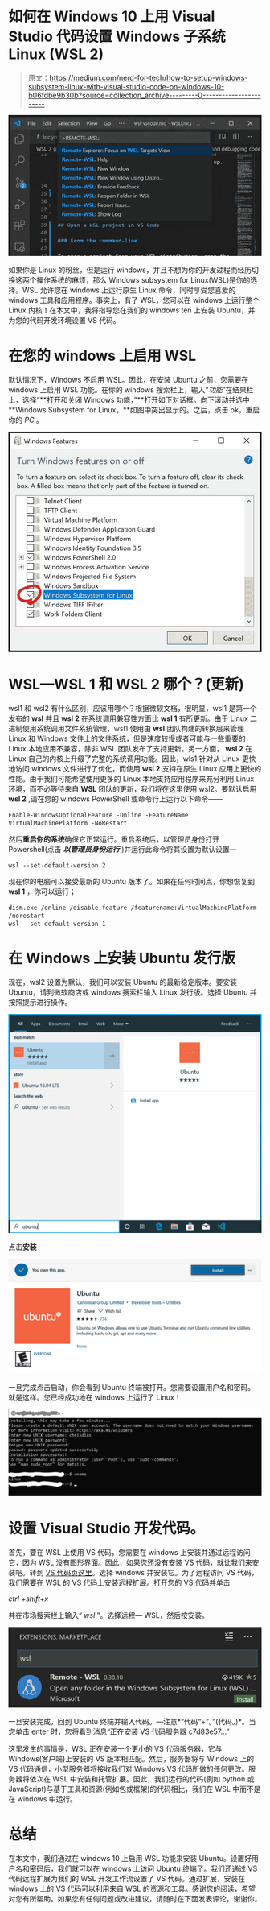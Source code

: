 # 如何在 Windows 10 上用 Visual Studio 代码设置 Windows 子系统 Linux (WSL 2)

> 原文：<https://medium.com/nerd-for-tech/how-to-setup-windows-subsystem-linux-with-visual-studio-code-on-windows-10-b06fdbe9b30b?source=collection_archive---------0----------------------->

![](img/5f8842c2d235948ab0a088276f467253.png)

如果你是 Linux 的粉丝，但是运行 windows，并且不想为你的开发过程而经历切换这两个操作系统的麻烦，那么 Windows subsystem for Linux(WSL)是你的选择。WSL 允许您在 windows 上运行原生 Linux 命令，同时享受您喜爱的 windows 工具和应用程序。事实上，有了 WSL，您可以在 windows 上运行整个 Linux 内核！在本文中，我将指导您在我们的 windows ten 上安装 Ubuntu，并为您的代码开发环境设置 VS 代码。

# **在您的 windows 上启用 WSL**

默认情况下，Windows 不启用 WSL。因此，在安装 Ubuntu 之前，您需要在 windows 上启用 WSL 功能。在你的 windows 搜索栏上，输入“*功能*”在结果栏上，选择“**打开和关闭 Windows 功能，”**打开如下对话框。向下滚动并选中 **Windows Subsystem for Linux，**如图中突出显示的。之后，点击 ok，重启你的 *PC* 。

![](img/74008f73d18c61a1f41791b465374537.png)

# **WSL—WSL 1 和 WSL 2 哪个？(更新)**

wsl1 和 wsl2 有什么区别，应该用哪个？根据微软文档，很明显，wsl1 是第一个发布的 **wsl** 并且 **wsl 2** 在系统调用兼容性方面比 **wsl 1** 有所更新。由于 Linux 二进制使用系统调用文件系统管理，wsl1 使用由 **wsl** 团队构建的转换层来管理 Linux 和 Windows 文件上的文件系统，但是速度较慢或者可能与一些重要的 Linux 本地应用不兼容，除非 WSL 团队发布了支持更新。另一方面， **wsl 2** 在 Linux 自己的内核上升级了完整的系统调用功能。因此，wls1 针对从 Linux 更快地访问 windows 文件进行了优化，而使用 **wsl 2** 支持在原生 Linux 应用上更快的性能。由于我们可能希望使用更多的 Linux 本地支持应用程序来充分利用 Linux 环境，而不必等待来自 **WSL** 团队的更新，我们将在这里使用 wsl2。要默认启用 **wsl 2** ,请在您的 windows PowerShell 或命令行上运行以下命令——

```
Enable-WindowsOptionalFeature -Online -FeatureName VirtualMachinePlatform -NoRestart 
```

然后**重启你的系统**确保它正常运行。重启系统后，以管理员身份打开 Powershell(点击 ***以管理员身份运行*** )并运行此命令将其设置为默认设置—

```
wsl --set-default-version 2
```

现在你的电脑可以接受最新的 Ubuntu 版本了。如果在任何时间点，你想恢复到 **wsl 1** ，你可以运行；

```
dism.exe /online /disable-feature /featurename:VirtualMachinePlatform /norestart
wsl --set-default-version 1
```

# **在 Windows 上安装 Ubuntu 发行版**

现在，wsl2 设置为默认，我们可以安装 Ubuntu 的最新稳定版本。要安装 Ubuntu，请到微软商店或 windows 搜索栏输入 Linux 发行版。选择 Ubuntu 并按照提示进行操作。

![](img/1d3d914a1bd1ba7672ca20fd020a2c13.png)

点击**安装**

![](img/ba4c75697ec17cdd408fd28b0a30e818.png)

一旦完成点击启动，你会看到 Ubuntu 终端被打开。您需要设置用户名和密码。就是这样。您已经成功地在 windows 上运行了 Linux！

![](img/c58f7b007087dad78ccd0d55ff82293a.png)

# **设置 Visual Studio 开发代码。**

首先，要在 WSL 上使用 VS 代码，您需要在 windows 上安装并通过远程访问它，因为 WSL 没有图形界面。因此，如果您还没有安装 VS 代码，就让我们来安装吧。转到 [VS 代码页这里](https://code.visualstudio.com/)。选择 windows 并安装它。为了远程访问 VS 代码，我们需要在 WSL 的 VS 代码上安装[远程扩展](https://marketplace.visualstudio.com/items?itemName=ms-vscode-remote.remote-wsl)。打开您的 VS 代码并单击

*ctrl +shift+x*

并在市场搜索栏上输入“ *wsl* ”。选择远程— WSL，然后按安装。

![](img/ccba27f79ba67491d96823153d98ec01.png)

一旦安装完成，回到 Ubuntu 终端并输入代码。—注意*“代码“+”。”(代码。)*。当您单击 enter 时，您将看到消息“正在安装 VS 代码服务器 c7d83e57…”

这里发生的事情是，WSL 正在安装一个更小的 VS 代码服务器，它与 Windows(客户端)上安装的 VS 版本相匹配。然后，服务器将与 Windows 上的 VS 代码通信，小型服务器将接收我们对 Windows VS 代码所做的任何更改。服务器将依次在 WSL 中安装和托管扩展。因此，我们运行的代码(例如 python 或 JavaScript)与基于工具和资源(例如包或框架)的代码相比，我们在 WSL 中而不是在 windows 中运行。

# **总结**

在本文中，我们通过在 windows 10 上启用 WSL 功能来安装 Ubuntu。设置好用户名和密码后，我们就可以在 windows 上访问 Ubuntu 终端了。我们还通过 VS 代码远程扩展为我们的 WSL 开发工作流设置了 VS 代码。通过扩展，安装在 windows 上的 VS 代码可以利用来自 WSL 的资源和工具。感谢您的阅读，希望对您有所帮助。如果您有任何问题或改进建议，请随时在下面发表评论。谢谢你。